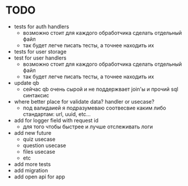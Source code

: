 # TODO

- tests for auth handlers
  - возможно стоит для каждого обработчика сделать отдельный файл
  - так будет легче писать тесты, а точнее находить их
- tests for user storage
- test for user handlers
    - возможно стоит для каждого обработчика сделать отдельный файл
    - так будет легче писать тесты, а точнее находить их
- update qb
  - сейчас qb очень сырой и не поддержвает join'ы и прочий sql синтаксис
- where better place for validate data? handler or usecase?
  - под валидаией я подразумеваю соотвесвие каким либо стандартам: url, uuid, etc...
- add for logger field with request id
  - для того чтобы быстрее и лучше отслеживать логи
- add new future
  - quiz usecase
  - question usecase
  - files usecase
  - etc
- add more tests
- add migration
- add open api for app